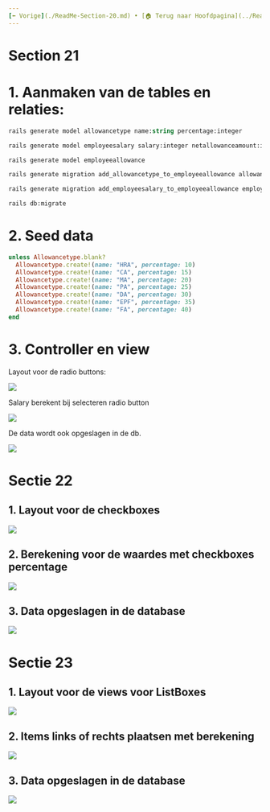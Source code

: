 ```yaml
---
[⬅️ Vorige](./ReadMe-Section-20.md) • [🏠 Terug naar Hoofdpagina](../ReadMe.md) • [Volgende ➡️](./ReadMe-Section-24.md)
---
```


# Section 21

# 1. Aanmaken van de tables en relaties:

```ps
rails generate model allowancetype name:string percentage:integer

rails generate model employeesalary salary:integer netallowanceamount:integer netsalary:integer

rails generate model employeeallowance

rails generate migration add_allowancetype_to_employeeallowance allowancetype:references

rails generate migration add_employeesalary_to_employeeallowance employeesalary:references

rails db:migrate
```

# 2. Seed data

```rb
unless Allowancetype.blank?
  Allowancetype.create!(name: "HRA", percentage: 10)
  Allowancetype.create!(name: "CA", percentage: 15)
  Allowancetype.create!(name: "MA", percentage: 20)
  Allowancetype.create!(name: "PA", percentage: 25)
  Allowancetype.create!(name: "DA", percentage: 30)
  Allowancetype.create!(name: "EPF", percentage: 35)
  Allowancetype.create!(name: "FA", percentage: 40)
end
```

# 3. Controller en view

Layout voor de radio buttons:

![](../images/input-1.png)

Salary berekent bij selecteren radio button

![](../images/input-2.png)

De data wordt ook opgeslagen in de db.

![](../images/input-3.png)

# Sectie 22

## 1. Layout voor de checkboxes

![](../images/input-4.png)

## 2. Berekening voor de waardes met checkboxes percentage

![](../images/input-5.png)

## 3. Data opgeslagen in de database

![](../images/input-6.png)

# Sectie 23

## 1. Layout voor de views voor ListBoxes

![](../images/input-7.png)

## 2. Items links of rechts plaatsen met berekening

![](../images/input-8.png)

## 3. Data opgeslagen in de database

![](../images/input-9.png)
